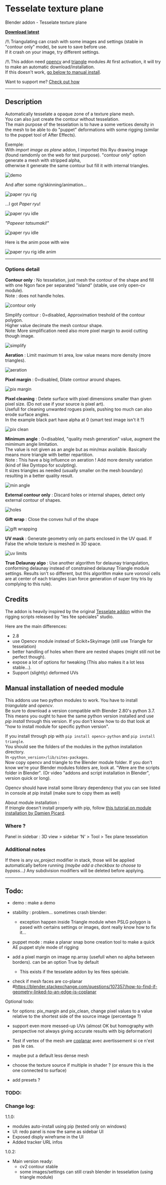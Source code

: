 # Tesselate texture plane
Blender addon - Tesselate texture plane  
  
**[Download latest](https://github.com/Pullusb/Tesselate_texture_plane/archive/master.zip)**
  
<!-- ### [Demo Youtube]() -->

/!\ Triangulating can crash with some images and settings (stable in "contour only" mode), be sure to save before use.  
If it crash on your image, try different settings.  

/!\ This addon need [opencv](https://pypi.org/project/opencv-python/) and [triangle](https://rufat.be/triangle/) modules
At first activation, it will try to make an automatic download/installation.  
If this doesn't work, [go below to manual install](#-manual-installation-of-needed-module).  

Want to support me? [Check out how](http://www.samuelbernou.fr/donate)

---  

## Description  

Automatically tesselate a opaque zone of a texture plane mesh.  
You can also just create the contour without tesselation.  
The main purpose of the tesselation is to have a some vertices density in the mesh to be able to do "puppet" deformations with some rigging (similar to the puppet tool of After Effects).

Exemple:  
With _import image as plane_ addon, I imported this Ryu drawing image (found ramdomly on the web for test purpose).
"contour only" option generate a mesh with stripped alpha,  
otherwise it generate the same contour but fill it with internal triangles.

![demo](https://github.com/Pullusb/images_repo/raw/master/tess_usage_exemple.png)

And after some rig/skinning/animation...  

![paper ryu rig](https://github.com/Pullusb/images_repo/raw/master/paper_ryu-maillage_rig.png)

...I got _Paper ryu_!  

![paper ryu idle](https://github.com/Pullusb/images_repo/raw/master/paper_ryu-idle_20fps.gif)

_"Papeeer tatsumaki!"_  


![paper ryu idle](https://github.com/Pullusb/images_repo/raw/master/paper_ryu-tatsumaki_20fps.gif)

Here is the anim pose with wire

![paper ryu rig idle anim](https://github.com/Pullusb/images_repo/raw/master/paper_ryu-idleGl_20fps.gif)


---

### Options detail

**Contour only** : No tesselation, just mesh the contour of the shape and fill with one Ngon face per separated "island" (stable, use only open-cv module).  
Note : does not handle holes.  

![contour only](https://github.com/Pullusb/images_repo/raw/master/tess_contour_only.png)


Simplify contour : 0=disabled, Approximation treshold of the contour polygon.  
Higher value decimate the mesh contour shape.  
Note: More simplification need also more pixel margin to avoid cutting though image.  

![simplify](https://github.com/Pullusb/images_repo/raw/master/tess_simplify_contour_2fps.gif)


**Aeration** : Limit maximum tri area, low value means more density (more triangles).  

![aeration](https://github.com/Pullusb/images_repo/raw/master/tess_aeration_setting_2fps.gif)

**Pixel margin** : 0=disabled, Dilate contour around shapes.  

![pix margin](https://github.com/Pullusb/images_repo/raw/master/tess_pixel_margin_2fps.gif)

**Pixel cleaning** : Delete surface with pixel dimensions smaller than given pixel size. (Do not use if your source is pixel art).  
Usefull for cleaning unwanted rogues pixels, pushing too much can also erode surface angles.  
In the example black part have alpha at 0 (smart test image isn't it  ?)  

![pix clean](https://github.com/Pullusb/images_repo/raw/master/tess_pixel_cleaning_2fps.gif)


**Minimum angle** : 0=disabled, "quality mesh generation" value, augment the mimimum angle limitation.  
The value is not given as an angle but as min/max available. Basically means more triangle with better repartition.  
Note : This have a big influence on aeration ! Add more density variation (kind of like Dyntopo for sculpting).  
It sizes triangles as needed (usually smaller on the mesh boundary) resulting in a better quality result. 

![min angle](https://github.com/Pullusb/images_repo/raw/master/tess_minimum_angle_2fps.gif)


**External contour only** : Discard holes or internal shapes, detect only external contour of shapes.  

![holes](https://github.com/Pullusb/images_repo/raw/master/tess_hole_shape.png)


**Gift wrap** : Close the convex hull of the shape  

![gift wrapping](https://github.com/Pullusb/images_repo/raw/master/tess_convex_hull.png)

**UV mask** : Generate geometry only on parts enclosed in the UV quad. If False the whole texture is meshed in 3D space.  

![uv limits](https://github.com/Pullusb/images_repo/raw/master/tess_uv_masking.png)

**True Delaunay algo** : Use another algorithm for delaunay triangulation, conforming delaunay instead of constrained delaunay Triangle module settings. Results isn't so different, but this algorithm make sure voronoï cells are at center of each triangles (can force generation of super tiny tris by complying to this rule).  
<!-- discarded :  incremental algo : Use incremental algorithm instead of divide-and-conquer (Triangle module settings)   -->

## Credits

The addon is heavily inspired by the original [Tesselate addon](https://github.com/LesFeesSpeciales/blender-rigging-scripts) within the rigging scripts released by "les fée spéciales" studio.  

Here are the main differences:
- 2.8
- use Opencv module instead of Scikit+Skyimage (still use Triangle for tesselation)
- better handling of holes when there are nested shapes (might still not be perfect though).
- expose a lot of options for tweaking (This also makes it a lot less stable...).
- Support (slightly) deformed UVs


## Manual installation of needed module  

This addons use two python modules to work. You have to install _triangulate_ and _opencv_.  
Be sure to download a version compatible with Blender 2.80's python 3.7.
This means you ought to have the same python version installed and use _pip install_ through this version. If you don't know how to do that look at "how to install module for specific python version".  

If you install through pip with `pip install opencv-python` and `pip install triangle`.  
You should see the folders of the modules in the python installation directory.  
In `<python_version>/lib/sites-packages`.  
Now copy opencv and triangle to the Blender module folder. If you don't know we're your Blender modules folders are, look at. "Were are the scripts folder in Blender". (Or video "addons and script installation in Blender", version quick or long).  

Opencv should have install some library dependency that you can see listed in console at pip install (make sure to copy them as well)

About module installation :  
If _triangle_ doesn't install properly with pip, follow [this tutorial on module installation by Damien Picard](http://lacuisine.tech/blog/2017/10/19/how-to-install-python-libs-in-blender-part-1/).


### Where ?
Panel in sidebar : 3D view > sidebar 'N' > Tool > Tex plane tesselation


### Additional notes

If there is any uv_project modifier in stack, those will be applied automatically before running _(maybe add a checkbox to choose to bypass...)_
Any subdivision modifiers will be deleted before applying.

---

## Todo:
- demo : make a demo

- stability : problem... sometimes crash blender:  
   - exception happen inside Triangle module when PSLG polygon is pased with certains settings or images, dont really know how to fix it...

- puppet mode : make a planar snap bone creation tool to make a quick AE puppet style mode of rigging

- add a pixel margin on image np.array (usefull when no alpha between borders). can be an option True by default
   - This exists if the tesselate addon by les fées spéciale.

- check if mesh faces are co-planar
#https://blender.stackexchange.com/questions/107357/how-to-find-if-geometry-linked-to-an-edge-is-coplanar


Optional todo:

- for options: pix_margin and pix_clean, change pixel values to a value relative to the shortest side of the source image (percentage ?)

- support even more messed-up UVs (almost OK but homography with perspective not always giving accurate results with big deformation)

- Test if vertex of the mesh are [coplanar](https://blender.stackexchange.com/questions/107357/how-to-find-if-geometry-linked-to-an-edge-is-coplanar) avec avertissement si ce n'est pas le cas.

- maybe put a default less dense mesh

- choose the texture source if multiple in shader ? (or ensure this is the one connected to surface)

- add presets ?

### TODO:

<!-- - How to import modules in global variables fropm a loop

```
import importlib
for mod, pack in DEPENDENCIES:
    importlib.import_module(mod)
``` -->


### Change log:


1.1.0:

- modules auto-install using pip (tested only on windows)
- UI: redo panel is now the same as sidebar UI  
- Exposed disply wireframe in the UI
- Added tracker URL infos

1.0.2:

- Main version ready:
  - cv2 contour stable
  - some images/settings can still crash blender in tesselation (using triangle module)